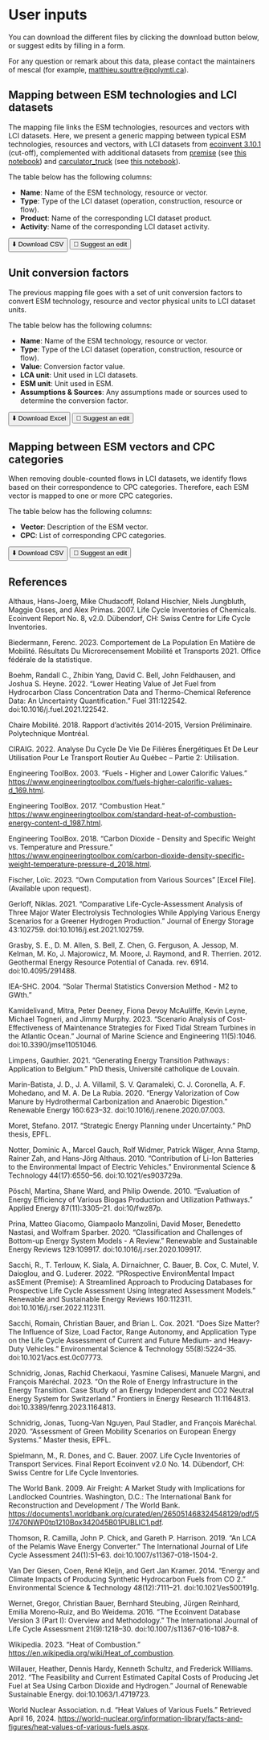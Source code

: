 # User inputs

You can download the different files by clicking the download button below, or suggest edits by filling in a form.

For any question or remark about this data, please contact the maintainers of mescal (for example, matthieu.souttre@polymtl.ca). 

## Mapping between ESM technologies and LCI datasets

The mapping file links the ESM technologies, resources and vectors with LCI datasets. Here, we present a generic mapping 
between typical ESM technologies, resources and vectors, with LCI datasets from [ecoinvent 3.10.1](https://support.ecoinvent.org/ecoinvent-version-3.10.1) (cut-off), 
complemented with additional datasets from [premise](https://github.com/polca/premise) (see [this notebook](https://github.com/matthieu-str/mescal/blob/master/dev/import_premise_db.ipynb)) and [carculator_truck](https://github.com/Laboratory-for-Energy-Systems-Analysis/carculator_truck) 
(see [this notebook](https://github.com/matthieu-str/mescal/blob/master/dev/carculator.ipynb)).

The table below has the following columns:
- **Name**: Name of the ESM technology, resource or vector.
- **Type**: Type of the LCI dataset (operation, construction, resource or flow).
- **Product**: Name of the corresponding LCI dataset product.
- **Activity**: Name of the corresponding LCI dataset activity.

<div id="table-container"></div>
<button id="download-btn">⬇️ Download CSV</button>
<button id="form-btn">📝 Suggest an edit</button>

<script>
  // Disable AMD temporarily
  var define_backup = window.define;
  window.define = undefined;
</script>

<link rel="stylesheet" href="https://cdn.datatables.net/1.13.6/css/jquery.dataTables.min.css">
<script src="https://cdn.datatables.net/1.13.6/js/jquery.dataTables.min.js"></script>
<script src="https://cdn.jsdelivr.net/npm/papaparse@5.4.1/papaparse.min.js"></script>

<script>
  window.define = define_backup;

  document.addEventListener('DOMContentLoaded', function() {
    const csvPath = '../_static/mapping_generic.csv';
    const formLink = 'https://forms.gle/dkqB3qa92oETEow97';
    
    fetch(csvPath)
      .then(response => response.text())
      .then(data => {
        const parsed = Papa.parse(data.trim(), { skipEmptyLines: true });
        const rows = parsed.data;
        const headers = rows[0];
        const body = rows.slice(1).filter(r => r.length === headers.length);

        let html = '<table id="data-table-1" class="display"><thead><tr>';
        headers.forEach(h => html += `<th>${h}</th>`);
        html += '</tr></thead><tbody>';
        body.forEach(r => html += '<tr>' + r.map(c => `<td>${c}</td>`).join('') + '</tr>');
        html += '</tbody></table>';

        document.getElementById('table-container').innerHTML = html;
        $('#data-table-1').DataTable();
        document.getElementById('download-btn').onclick = () => window.open(csvPath);
        document.getElementById('form-btn').onclick = () => window.open(formLink, '_blank');
      });
  });
</script>

## Unit conversion factors

The previous mapping file goes with a set of unit conversion factors to convert ESM technology, resource and vector 
physical units to LCI dataset units.

The table below has the following columns:
- **Name**: Name of the ESM technology, resource or vector.
- **Type**: Type of the LCI dataset (operation, construction, resource or flow).
- **Value**: Conversion factor value.
- **LCA unit**: Unit used in LCI datasets.
- **ESM unit**: Unit used in ESM.
- **Assumptions & Sources**: Any assumptions made or sources used to determine the conversion factor.

<div id="conv-table-container"></div>
<button id="conv-download-btn">⬇️ Download Excel</button>
<button id="conv-form-btn">📝 Suggest an edit</button>

<script>
document.addEventListener('DOMContentLoaded', function() {
  const csvPathConv = '../_static/unit_conversion_generic.csv';
  const formLinkConv = 'https://forms.gle/G6Uo2YJVZiRrnK4f9';

  fetch(csvPathConv)
    .then(response => response.text())
    .then(data => {
      const parsed = Papa.parse(data.trim(), { skipEmptyLines: true });
      const rows = parsed.data;
      const headers = rows[0];
      const body = rows.slice(1).filter(r => r.length === headers.length);

      let html = '<table id="data-table-2" class="display"><thead><tr>';
      headers.forEach(h => html += `<th>${h}</th>`);
      html += '</tr></thead><tbody>';
      body.forEach(r => html += '<tr>' + r.map(c => `<td>${c}</td>`).join('') + '</tr>');
      html += '</tbody></table>';

      document.getElementById('conv-table-container').innerHTML = html;
      $('#data-table-2').DataTable();
      document.getElementById('conv-download-btn').onclick = () => window.open(csvPathConv);
      document.getElementById('conv-form-btn').onclick = () => window.open(formLinkConv, '_blank');
    });
});
</script>

## Mapping between ESM vectors and CPC categories

When removing double-counted flows in LCI datasets, we identify flows based on their correspondence to CPC categories.
Therefore, each ESM vector is mapped to one or more CPC categories.

The table below has the following columns:
- **Vector**: Description of the ESM vector.
- **CPC**: List of corresponding CPC categories.

<div id="cpc-table-container"></div>
<button id="cpc-download-btn">⬇️ Download CSV</button>
<button id="cpc-form-btn">📝 Suggest an edit</button>

<script>
document.addEventListener('DOMContentLoaded', function() {
  const csvPathCPC = '../_static/mapping_vectors_to_cpc.csv';
  const formLinkCPC = 'https://forms.gle/JoStgTnf41VUccTr8';

  fetch(csvPathCPC)
    .then(response => response.text())
    .then(data => {
      const parsed = Papa.parse(data.trim(), { skipEmptyLines: true });
      const rows = parsed.data;
      const headers = rows[0];
      const body = rows.slice(1).filter(r => r.length === headers.length);

      let html = '<table id="data-table-3" class="display"><thead><tr>';
      headers.forEach(h => html += `<th>${h}</th>`);
      html += '</tr></thead><tbody>';
      body.forEach(r => html += '<tr>' + r.map(c => `<td>${c}</td>`).join('') + '</tr>');
      html += '</tbody></table>';

      document.getElementById('cpc-table-container').innerHTML = html;
      $('#data-table-3').DataTable();
      document.getElementById('cpc-download-btn').onclick = () => window.open(csvPathCPC);
      document.getElementById('cpc-form-btn').onclick = () => window.open(formLinkCPC, '_blank');
    });
});
</script>

## References

Althaus, Hans-Joerg, Mike Chudacoff, Roland Hischier, Niels Jungbluth, Maggie Osses, and Alex Primas. 2007. Life Cycle Inventories of Chemicals. Ecoinvent Report No. 8, v2.0. Dübendorf, CH: Swiss Centre for Life Cycle Inventories.

Biedermann, Ferenc. 2023. Comportement de La Population En Matière de Mobilité. Résultats Du Microrecensement Mobilité et Transports 2021. Office fédérale de la statistique.

Boehm, Randall C., Zhibin Yang, David C. Bell, John Feldhausen, and Joshua S. Heyne. 2022. “Lower Heating Value of Jet Fuel from Hydrocarbon Class Concentration Data and Thermo-Chemical Reference Data: An Uncertainty Quantification.” Fuel 311:122542. doi:10.1016/j.fuel.2021.122542.

Chaire Mobilité. 2018. Rapport d’activités 2014-2015, Version Préliminaire. Polytechnique Montréal.

CIRAIG. 2022. Analyse Du Cycle De Vie De Filières Énergétiques Et De Leur Utilisation Pour Le Transport Routier Au Québec – Partie 2: Utilisation.

Engineering ToolBox. 2003. “Fuels - Higher and Lower Calorific Values.” https://www.engineeringtoolbox.com/fuels-higher-calorific-values-d_169.html.

Engineering ToolBox. 2017. “Combustion Heat.” https://www.engineeringtoolbox.com/standard-heat-of-combustion-energy-content-d_1987.html.

Engineering ToolBox. 2018. “Carbon Dioxide - Density and Specific Weight vs. Temperature and Pressure.” https://www.engineeringtoolbox.com/carbon-dioxide-density-specific-weight-temperature-pressure-d_2018.html.

Fischer, Loïc. 2023. “Own Computation from Various Sources” [Excel File]. (Available upon request).

Gerloff, Niklas. 2021. “Comparative Life-Cycle-Assessment Analysis of Three Major Water Electrolysis Technologies While Applying Various Energy Scenarios for a Greener Hydrogen Production.” Journal of Energy Storage 43:102759. doi:10.1016/j.est.2021.102759.

Grasby, S. E., D. M. Allen, S. Bell, Z. Chen, G. Ferguson, A. Jessop, M. Kelman, M. Ko, J. Majorowicz, M. Moore, J. Raymond, and R. Therrien. 2012. Geothermal Energy Resource Potential of Canada. rev. 6914. doi:10.4095/291488.

IEA-SHC. 2004. “Solar Thermal Statistics Conversion Method - M2 to GWth.”

Kamidelivand, Mitra, Peter Deeney, Fiona Devoy McAuliffe, Kevin Leyne, Michael Togneri, and Jimmy Murphy. 2023. “Scenario Analysis of Cost-Effectiveness of Maintenance Strategies for Fixed Tidal Stream Turbines in the Atlantic Ocean.” Journal of Marine Science and Engineering 11(5):1046. doi:10.3390/jmse11051046.

Limpens, Gauthier. 2021. “Generating Energy Transition Pathways : Application to Belgium.” PhD thesis, Université catholique de Louvain.

Marin-Batista, J. D., J. A. Villamil, S. V. Qaramaleki, C. J. Coronella, A. F. Mohedano, and M. A. De La Rubia. 2020. “Energy Valorization of Cow Manure by Hydrothermal Carbonization and Anaerobic Digestion.” Renewable Energy 160:623–32. doi:10.1016/j.renene.2020.07.003.

Moret, Stefano. 2017. “Strategic Energy Planning under Uncertainty.” PhD thesis, EPFL.

Notter, Dominic A., Marcel Gauch, Rolf Widmer, Patrick Wäger, Anna Stamp, Rainer Zah, and Hans-Jörg Althaus. 2010. “Contribution of Li-Ion Batteries to the Environmental Impact of Electric Vehicles.” Environmental Science & Technology 44(17):6550–56. doi:10.1021/es903729a.

Pöschl, Martina, Shane Ward, and Philip Owende. 2010. “Evaluation of Energy Efficiency of Various Biogas Production and Utilization Pathways.” Applied Energy 87(11):3305–21. doi:10/fwz87p.

Prina, Matteo Giacomo, Giampaolo Manzolini, David Moser, Benedetto Nastasi, and Wolfram Sparber. 2020. “Classification and Challenges of Bottom-up Energy System Models - A Review.” Renewable and Sustainable Energy Reviews 129:109917. doi:10.1016/j.rser.2020.109917.

Sacchi, R., T. Terlouw, K. Siala, A. Dirnaichner, C. Bauer, B. Cox, C. Mutel, V. Daioglou, and G. Luderer. 2022. “PRospective EnvironMental Impact asSEment (Premise): A Streamlined Approach to Producing Databases for Prospective Life Cycle Assessment Using Integrated Assessment Models.” Renewable and Sustainable Energy Reviews 160:112311. doi:10.1016/j.rser.2022.112311.

Sacchi, Romain, Christian Bauer, and Brian L. Cox. 2021. “Does Size Matter? The Influence of Size, Load Factor, Range Autonomy, and Application Type on the Life Cycle Assessment of Current and Future Medium- and Heavy-Duty Vehicles.” Environmental Science & Technology 55(8):5224–35. doi:10.1021/acs.est.0c07773.

Schnidrig, Jonas, Rachid Cherkaoui, Yasmine Calisesi, Manuele Margni, and François Maréchal. 2023. “On the Role of Energy Infrastructure in the Energy Transition. Case Study of an Energy Independent and CO2 Neutral Energy System for Switzerland.” Frontiers in Energy Research 11:1164813. doi:10.3389/fenrg.2023.1164813.

Schnidrig, Jonas, Tuong-Van Nguyen, Paul Stadler, and François Maréchal. 2020. “Assessment of Green Mobility Scenarios on European Energy Systems.” Master thesis, EPFL.

Spielmann, M., R. Dones, and C. Bauer. 2007. Life Cycle Inventories of Transport Services. Final Report Ecoinvent v2.0 No. 14. Dübendorf, CH: Swiss Centre for Life Cycle Inventories.

The World Bank. 2009. Air Freight: A Market Study with Implications for Landlocked Countries. Washington, D.C.: The International Bank for Reconstruction and Development / The World Bank. https://documents1.worldbank.org/curated/en/265051468324548129/pdf/517470NWP0tp1210Box342045B01PUBLIC1.pdf.

Thomson, R. Camilla, John P. Chick, and Gareth P. Harrison. 2019. “An LCA of the Pelamis Wave Energy Converter.” The International Journal of Life Cycle Assessment 24(1):51–63. doi:10.1007/s11367-018-1504-2.

Van Der Giesen, Coen, René Kleijn, and Gert Jan Kramer. 2014. “Energy and Climate Impacts of Producing Synthetic Hydrocarbon Fuels from CO 2.” Environmental Science & Technology 48(12):7111–21. doi:10.1021/es500191g.

Wernet, Gregor, Christian Bauer, Bernhard Steubing, Jürgen Reinhard, Emilia Moreno-Ruiz, and Bo Weidema. 2016. “The Ecoinvent Database Version 3 (Part I): Overview and Methodology.” The International Journal of Life Cycle Assessment 21(9):1218–30. doi:10.1007/s11367-016-1087-8.

Wikipedia. 2023. “Heat of Combustion.” https://en.wikipedia.org/wiki/Heat_of_combustion.

Willauer, Heather, Dennis Hardy, Kenneth Schultz, and Frederick Williams. 2012. “The Feasibility and Current Estimated Capital Costs of Producing Jet Fuel at Sea Using Carbon Dioxide and Hydrogen.” Journal of Renewable Sustainable Energy. doi:10.1063/1.4719723.

World Nuclear Association. n.d. “Heat Values of Various Fuels.” Retrieved April 16, 2024. https://world-nuclear.org/information-library/facts-and-figures/heat-values-of-various-fuels.aspx.
